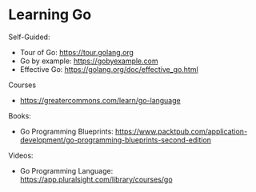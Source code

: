 # Learning Go

Self-Guided:
- Tour of Go: https://tour.golang.org
- Go by example: https://gobyexample.com
- Effective Go: https://golang.org/doc/effective_go.html

Courses
 - https://greatercommons.com/learn/go-language

Books:
- Go Programming Blueprints: https://www.packtpub.com/application-development/go-programming-blueprints-second-edition


Videos:
- Go Programming Language: https://app.pluralsight.com/library/courses/go